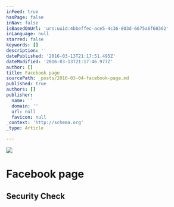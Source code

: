 ```yaml
---
inFeed: true
hasPage: false
inNav: false
isBasedOnUrl: 'urn:uuid:4bbeffec-ace5-4c36-803d-6675a6f60362'
inLanguage: null
starred: false
keywords: []
description: ''
datePublished: '2016-03-13T21:17:51.495Z'
dateModified: '2016-03-13T21:17:46.977Z'
author: []
title: Facebook page
sourcePath: _posts/2016-03-04-facebook-page.md
published: true
authors: []
publisher:
  name: ''
  domain: ''
  url: null
  favicon: null
_context: 'http://schema.org'
_type: Article

---
```

![](https://the-grid-user-content.s3-us-west-2.amazonaws.com/aa2d11b1-1491-4a54-940a-1e207c0bc946.gif)

# Facebook page

<article style=""><h1>Security Check</h1></article>